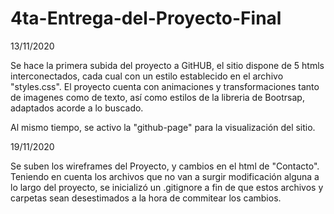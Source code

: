 # 4ta-Entrega-del-Proyecto-Final

13/11/2020

Se hace la primera subida del proyecto a GitHUB, el sitio dispone de 5 htmls interconectados, cada cual con un estilo establecido en el archivo "styles.css".
El proyecto cuenta con animaciones y transformaciones tanto de imagenes como de texto, así como estilos de la libreria de Bootrsap, adaptados acorde a lo buscado.

Al mismo tiempo, se activo la "github-page" para la visualización del sitio.

19/11/2020

Se suben los wireframes del Proyecto, y cambios en el html de "Contacto".
Teniendo en cuenta los archivos que no van a surgir modificación alguna a lo largo del proyecto, se inicializó un .gitignore a fin de que estos archivos y carpetas sean desestimados a la hora de commitear los cambios.


